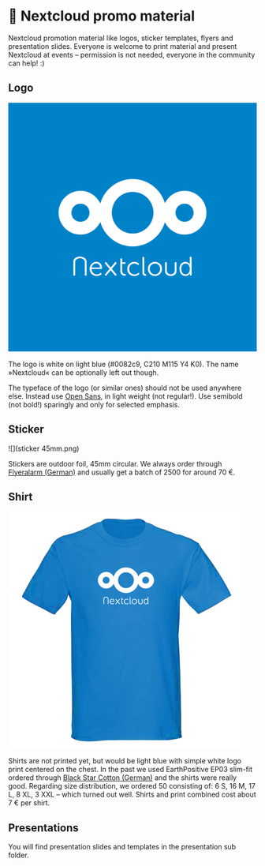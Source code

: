 # :tada: Nextcloud promo material

Nextcloud promotion material like logos, sticker templates, flyers and presentation slides. Everyone is welcome to print material and present Nextcloud at events – permission is not needed, everyone in the community can help! :)



## Logo

![](square.png)

The logo is white on light blue (#0082c9, C210 M115 Y4 K0). The name »Nextcloud« can be optionally left out though.

The typeface of the logo (or similar ones) should not be used anywhere else. Instead use [Open Sans](https://en.wikipedia.org/wiki/Open_Sans), in light weight (not regular!). Use semibold (not bold!) sparingly and only for selected emphasis.



## Sticker

![](sticker 45mm.png)

Stickers are outdoor foil, 45mm circular. We always order through [Flyeralarm (German)](http://www.flyeralarm.com/de/shop/configurator/index/id/34/aufkleber-outdoor.html#159=582&160=583&161=615&162=585) and usually get a batch of 2500 for around 70 €.


## Shirt

![](shirt.png)

Shirts are not printed yet, but would be light blue with simple white logo print centered on the chest. In the past we used EarthPositive EP03 slim-fit ordered through [Black Star Cotton (German)](http://www.cotton.de/hersteller/earthpositive/ep03-mens-slim-fit-shirt/) and the shirts were really good. Regarding size distribution, we ordered 50 consisting of: 6 S, 16 M, 17 L, 8 XL, 3 XXL – which turned out well. Shirts and print combined cost about 7 € per shirt.


## Presentations

You will find presentation slides and templates in the presentation sub folder.
